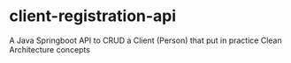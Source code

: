# client-registration-api
A Java Springboot API to CRUD a Client (Person) that put in practice Clean Architecture concepts

